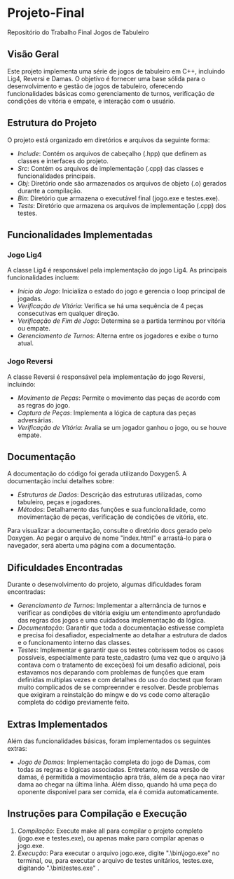 # Projeto-Final
Repositório do Trabalho Final Jogos de Tabuleiro

## Visão Geral

Este projeto implementa uma série de jogos de tabuleiro em C++, incluindo Lig4, Reversi e Damas. O objetivo é fornecer uma base sólida para o desenvolvimento e gestão de jogos de tabuleiro, oferecendo funcionalidades básicas como gerenciamento de turnos, verificação de condições de vitória e empate, e interação com o usuário.

## Estrutura do Projeto

O projeto está organizado em diretórios e arquivos da seguinte forma:

- *Include*: Contém os arquivos de cabeçalho (.hpp) que definem as classes e interfaces do projeto.
- *Src*: Contém os arquivos de implementação (.cpp) das classes e funcionalidades principais.
- *Obj*: Diretório onde são armazenados os arquivos de objeto (.o) gerados durante a compilação.
- *Bin*: Diretório que armazena o executável final (jogo.exe e testes.exe).
- *Tests*: Diretório que armazena os arquivos de implementação (.cpp) dos testes.

## Funcionalidades Implementadas

### Jogo Lig4

A classe Lig4 é responsável pela implementação do jogo Lig4. As principais funcionalidades incluem:

- *Início do Jogo*: Inicializa o estado do jogo e gerencia o loop principal de jogadas.
- *Verificação de Vitória*: Verifica se há uma sequência de 4 peças consecutivas em qualquer direção.
- *Verificação de Fim de Jogo*: Determina se a partida terminou por vitória ou empate.
- *Gerenciamento de Turnos*: Alterna entre os jogadores e exibe o turno atual.

### Jogo Reversi

A classe Reversi é responsável pela implementação do jogo Reversi, incluindo:

- *Movimento de Peças*: Permite o movimento das peças de acordo com as regras do jogo.
- *Captura de Peças*: Implementa a lógica de captura das peças adversárias.
- *Verificação de Vitória*: Avalia se um jogador ganhou o jogo, ou se houve empate.

## Documentação

A documentação do código foi gerada utilizando Doxygen5. A documentação inclui detalhes sobre:

- *Estruturas de Dados*: Descrição das estruturas utilizadas, como tabuleiro, peças e jogadores.
- *Métodos*: Detalhamento das funções e sua funcionalidade, como movimentação de peças, verificação de condições de vitória, etc.

Para visualizar a documentação, consulte o diretório docs gerado pelo Doxygen. Ao pegar o arquivo de nome "index.html" e arrastá-lo para o navegador, será aberta uma página com a documentação.

## Dificuldades Encontradas

Durante o desenvolvimento do projeto, algumas dificuldades foram encontradas:

- *Gerenciamento de Turnos*: Implementar a alternância de turnos e verificar as condições de vitória exigiu um entendimento aprofundado das regras dos jogos e uma cuidadosa implementação da lógica.
- *Documentação*: Garantir que toda a documentação estivesse completa e precisa foi desafiador, especialmente ao detalhar a estrutura de dados e o funcionamento interno das classes.
- *Testes*: Implementar e garantir que os testes cobrissem todos os casos possíveis, especialmente para teste_cadastro (uma vez que o arquivo já contava com o tratamento de exceções) foi um desafio adicional, pois estavamos nos deparando com problemas de funções que eram definidas multiplas vezes e com detalhes do uso do doctest que foram muito complicados de se compreennder e resolver. Desde problemas que exigiram a reinstalção do mingw e do vs code como alteração completa do código previamente feito.

## Extras Implementados

Além das funcionalidades básicas, foram implementados os seguintes extras:

- *Jogo de Damas*: Implementação completa do jogo de Damas, com todas as regras e lógicas associadas. Entretanto, nessa versão de damas, é permitida a movimentação apra trás, além de a peça nao virar dama ao chegar na última linha. Além disso, quando há uma peça do oponente disponível para ser comida, ela é comida automaticamente.

## Instruções para Compilação e Execução

1. *Compilação*: Execute make all para compilar o projeto completo (jogo.exe e testes.exe), ou apenas make para compilar apenas o jogo.exe.
2. *Execução*: Para executar o arquivo jogo.exe, digite ".\bin\jogo.exe" no terminal, ou, para executar o arquivo de testes unitários, testes.exe, digitando ".\bin\testes.exe" .
